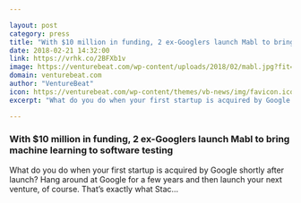 ```yaml
---

layout: post
category: press
title: "With $10 million in funding, 2 ex-Googlers launch Mabl to bring machine learning to software testing"
date: 2018-02-21 14:32:00
link: https://vrhk.co/2BFXb1v
image: https://venturebeat.com/wp-content/uploads/2018/02/mabl.jpg?fit=1364%2C801&strip=all
domain: venturebeat.com
author: "VentureBeat"
icon: https://venturebeat.com/wp-content/themes/vb-news/img/favicon.ico
excerpt: "What do you do when your first startup is acquired by Google shortly after launch? Hang around at Google for a few years and then launch your next venture, of course. That’s exactly what Stac…"

---
```


### With $10 million in funding, 2 ex-Googlers launch Mabl to bring machine learning to software testing

What do you do when your first startup is acquired by Google shortly after launch? Hang around at Google for a few years and then launch your next venture, of course. That’s exactly what Stac…